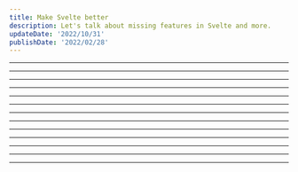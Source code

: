 ```yaml
---
title: Make Svelte better
description: Let's talk about missing features in Svelte and more.
updateDate: '2022/10/31'
publishDate: '2022/02/28'
---
```


<script>
	import LogicBlocks from './_lib/logic-blocks.md'
	import Layouts from './_lib/layouts.md'
	import ClassProp from './_lib/class-prop.md'
	import Internationalization from './_lib/internationalization.md'
	import Comments from './_lib/comments.md'
	import CSSScope from './_lib/css-scope.md'
	import A11Y from './_lib/a11y.md'
	import Docs from './_lib/docs.md'
	import Tick from './_lib/tick.md'
	import DynamicClasses from './_lib/dynamic-classes.md'
	import PortIsAlreadyInUse from './_lib/port-is-already-in-use.md'
	import DynamicHTMLTag from './_lib/dynamic-html-tags.md'
	import BetterErrorHandling from './_lib/better-error-handling.md'
	import Alias from './_lib/alias.md'
</script>

<LogicBlocks />
<hr />
<Alias />
<hr />
<ClassProp />
<hr />
<Comments />
<hr />
<CSSScope />
<hr />
<A11Y />
<hr />
<Layouts />
<hr />
<Tick />
<hr />
<DynamicClasses />
<hr />
<PortIsAlreadyInUse />
<hr />
<DynamicHTMLTag />
<hr />
<Docs />
<hr />
<BetterErrorHandling />
<hr />
<Internationalization />

<style lang="postcss">
	hr {
    @apply h-1;
	}
</style>
